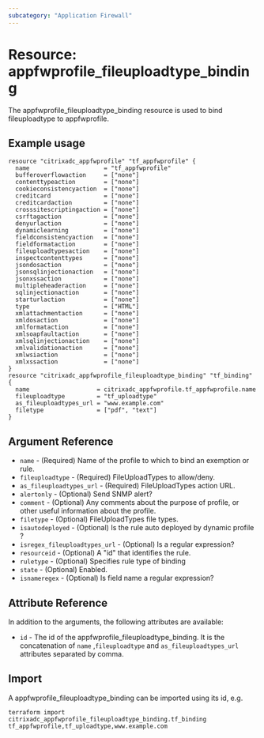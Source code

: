 ```yaml
---
subcategory: "Application Firewall"
---
```


# Resource: appfwprofile_fileuploadtype_binding

The appfwprofile_fileuploadtype_binding resource is used to bind fileuploadtype to appfwprofile.


## Example usage

```hcl
resource "citrixadc_appfwprofile" "tf_appfwprofile" {
  name                     = "tf_appfwprofile"
  bufferoverflowaction     = ["none"]
  contenttypeaction        = ["none"]
  cookieconsistencyaction  = ["none"]
  creditcard               = ["none"]
  creditcardaction         = ["none"]
  crosssitescriptingaction = ["none"]
  csrftagaction            = ["none"]
  denyurlaction            = ["none"]
  dynamiclearning          = ["none"]
  fieldconsistencyaction   = ["none"]
  fieldformataction        = ["none"]
  fileuploadtypesaction    = ["none"]
  inspectcontenttypes      = ["none"]
  jsondosaction            = ["none"]
  jsonsqlinjectionaction   = ["none"]
  jsonxssaction            = ["none"]
  multipleheaderaction     = ["none"]
  sqlinjectionaction       = ["none"]
  starturlaction           = ["none"]
  type                     = ["HTML"]
  xmlattachmentaction      = ["none"]
  xmldosaction             = ["none"]
  xmlformataction          = ["none"]
  xmlsoapfaultaction       = ["none"]
  xmlsqlinjectionaction    = ["none"]
  xmlvalidationaction      = ["none"]
  xmlwsiaction             = ["none"]
  xmlxssaction             = ["none"]
}
resource "citrixadc_appfwprofile_fileuploadtype_binding" "tf_binding" {
  name                   = citrixadc_appfwprofile.tf_appfwprofile.name
  fileuploadtype         = "tf_uploadtype"
  as_fileuploadtypes_url = "www.example.com"
  filetype               = ["pdf", "text"]
}
```


## Argument Reference

* `name` - (Required) Name of the profile to which to bind an exemption or rule.
* `fileuploadtype` - (Required) FileUploadTypes to allow/deny.
* `as_fileuploadtypes_url` - (Required) FileUploadTypes action URL.
* `alertonly` - (Optional) Send SNMP alert?
* `comment` - (Optional) Any comments about the purpose of profile, or other useful information about the profile.
* `filetype` - (Optional) FileUploadTypes file types.
* `isautodeployed` - (Optional) Is the rule auto deployed by dynamic profile ?
* `isregex_fileuploadtypes_url` - (Optional) Is a regular expression?
* `resourceid` - (Optional) A "id" that identifies the rule.
* `ruletype` - (Optional) Specifies rule type of binding
* `state` - (Optional) Enabled.
* `isnameregex` - (Optional) Is field name a regular expression?


## Attribute Reference

In addition to the arguments, the following attributes are available:

* `id` - The id of the appfwprofile_fileuploadtype_binding. It is the concatenation of `name` ,`fileuploadtype` and `as_fileuploadtypes_url` attributes separated by comma.


## Import

A appfwprofile_fileuploadtype_binding can be imported using its id, e.g.

```shell
terraform import citrixadc_appfwprofile_fileuploadtype_binding.tf_binding tf_appfwprofile,tf_uploadtype,www.example.com
```
